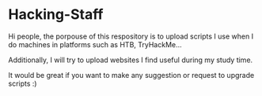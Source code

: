 # Hacking-Staff

Hi people, the porpouse of this respository is to upload scripts I use when I do machines in platforms such as HTB, TryHackMe...

Additionally, I will try to upload websites I find useful during my study time.

It would be great if you want to make any suggestion or request to upgrade scripts :) 

